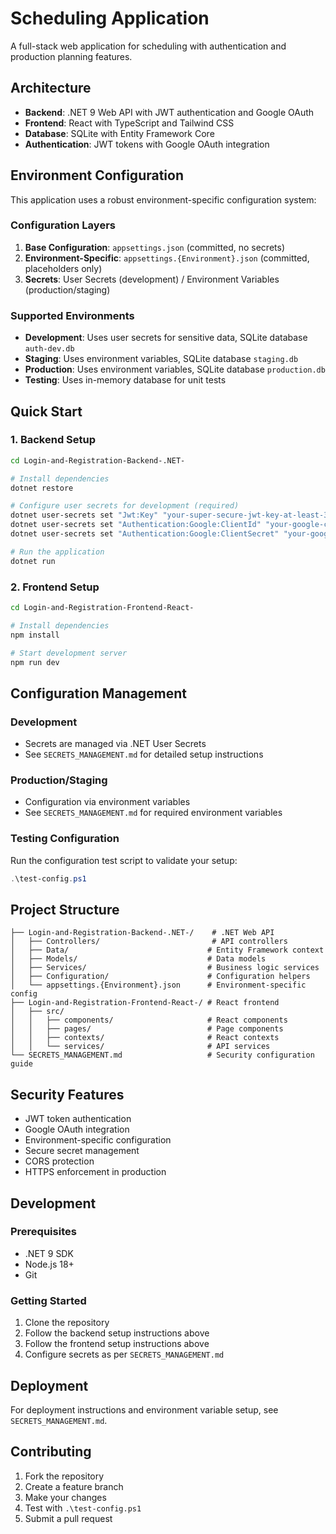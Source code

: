 # Scheduling Application

A full-stack web application for scheduling with authentication and production planning features.

## Architecture

- **Backend**: .NET 9 Web API with JWT authentication and Google OAuth
- **Frontend**: React with TypeScript and Tailwind CSS
- **Database**: SQLite with Entity Framework Core
- **Authentication**: JWT tokens with Google OAuth integration

## Environment Configuration

This application uses a robust environment-specific configuration system:

### Configuration Layers
1. **Base Configuration**: `appsettings.json` (committed, no secrets)
2. **Environment-Specific**: `appsettings.{Environment}.json` (committed, placeholders only)
3. **Secrets**: User Secrets (development) / Environment Variables (production/staging)

### Supported Environments
- **Development**: Uses user secrets for sensitive data, SQLite database `auth-dev.db`
- **Staging**: Uses environment variables, SQLite database `staging.db`
- **Production**: Uses environment variables, SQLite database `production.db`
- **Testing**: Uses in-memory database for unit tests

## Quick Start

### 1. Backend Setup

```bash
cd Login-and-Registration-Backend-.NET-

# Install dependencies
dotnet restore

# Configure user secrets for development (required)
dotnet user-secrets set "Jwt:Key" "your-super-secure-jwt-key-at-least-32-characters-long"
dotnet user-secrets set "Authentication:Google:ClientId" "your-google-client-id"
dotnet user-secrets set "Authentication:Google:ClientSecret" "your-google-client-secret"

# Run the application
dotnet run
```

### 2. Frontend Setup

```bash
cd Login-and-Registration-Frontend-React-

# Install dependencies
npm install

# Start development server
npm run dev
```

## Configuration Management

### Development
- Secrets are managed via .NET User Secrets
- See `SECRETS_MANAGEMENT.md` for detailed setup instructions

### Production/Staging
- Configuration via environment variables
- See `SECRETS_MANAGEMENT.md` for required environment variables

### Testing Configuration
Run the configuration test script to validate your setup:

```powershell
.\test-config.ps1
```

## Project Structure

```
├── Login-and-Registration-Backend-.NET-/    # .NET Web API
│   ├── Controllers/                         # API controllers
│   ├── Data/                               # Entity Framework context
│   ├── Models/                             # Data models
│   ├── Services/                           # Business logic services
│   ├── Configuration/                      # Configuration helpers
│   └── appsettings.{Environment}.json      # Environment-specific config
├── Login-and-Registration-Frontend-React-/ # React frontend
│   ├── src/
│   │   ├── components/                     # React components
│   │   ├── pages/                          # Page components
│   │   ├── contexts/                       # React contexts
│   │   └── services/                       # API services
└── SECRETS_MANAGEMENT.md                   # Security configuration guide
```

## Security Features

- JWT token authentication
- Google OAuth integration
- Environment-specific configuration
- Secure secret management
- CORS protection
- HTTPS enforcement in production

## Development

### Prerequisites
- .NET 9 SDK
- Node.js 18+
- Git

### Getting Started
1. Clone the repository
2. Follow the backend setup instructions above
3. Follow the frontend setup instructions above
4. Configure secrets as per `SECRETS_MANAGEMENT.md`

## Deployment

For deployment instructions and environment variable setup, see `SECRETS_MANAGEMENT.md`.

## Contributing

1. Fork the repository
2. Create a feature branch
3. Make your changes
4. Test with `.\test-config.ps1`
5. Submit a pull request